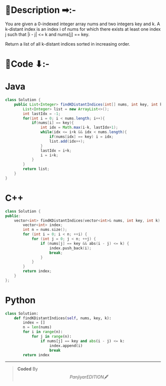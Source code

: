 # 📍Description ➡:-
<!-- Describe your first thoughts on how to solve this problem. -->
You are given a 0-indexed integer array nums and two integers key and k. A k-distant index is an index i of nums for which there exists at least one index j such that |i - j| <= k and nums[j] == key.

Return a list of all k-distant indices sorted in increasing order. 


# 📝Code ⬇:-


# Java
```java []
class Solution {
    public List<Integer> findKDistantIndices(int[] nums, int key, int k) {
        List<Integer> list = new ArrayList<>();
        int lastIdx = -1;
        for(int i = 0; i < nums.length; i++){
            if(nums[i] == key){
                int idx = Math.max(i-k, lastIdx+1);
                while(idx <= i+k && idx < nums.length){
                    if(nums[idx] == key) i = idx;
                    list.add(idx++);
                }
                lastIdx = i+k;
                i = i+k;
            }
        }
        return list;
    }
}

```

# C++
``` cpp []
class Solution {
public:
    vector<int> findKDistantIndices(vector<int>& nums, int key, int k) {
        vector<int> index;
        int n = nums.size();
        for (int i = 0; i < n; ++i) {
            for (int j = 0; j < n; ++j) {
                if (nums[j] == key && abs(i - j) <= k) {
                    index.push_back(i);
                    break;
                }
            }
        }
        return index;
    }
};
```

# Python
``` python []
class Solution:
    def findKDistantIndices(self, nums, key, k):
        index = []
        n = len(nums)
        for i in range(n):
            for j in range(n):
                if nums[j] == key and abs(i - j) <= k:
                    index.append(i)
                    break
        return index    
```

---

>    **Coded** By $$Panjiyar EDITION 🖋  $$

               
